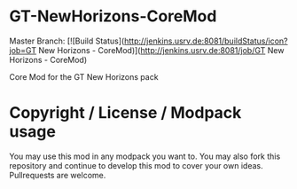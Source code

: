 # GT-NewHorizons-CoreMod
Master Branch: [![Build Status](http://jenkins.usrv.de:8081/buildStatus/icon?job=GT New Horizons - CoreMod)](http://jenkins.usrv.de:8081/job/GT New Horizons - CoreMod)

Core Mod for the GT New Horizons pack


# Copyright / License / Modpack usage
You may use this mod in any modpack you want to. You may also fork this repository and continue to develop this mod to cover your own ideas. Pullrequests are welcome.
